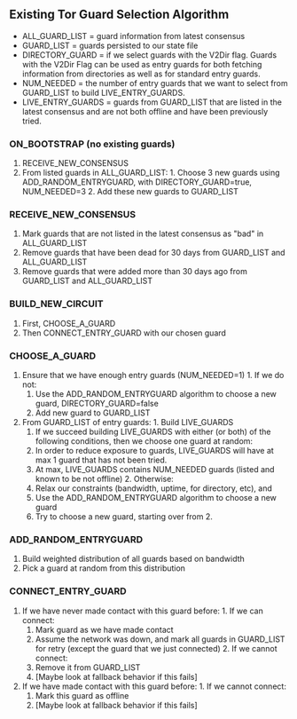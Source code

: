 ## Existing Tor Guard Selection Algorithm

- ALL_GUARD_LIST = guard information from latest consensus
- GUARD_LIST = guards persisted to our state file
- DIRECTORY_GUARD = if we select guards with the V2Dir flag. Guards with the V2Dir Flag can be used as entry guards for both fetching information from directories as well as for standard entry guards.
- NUM_NEEDED = the number of entry guards that we want to select from GUARD_LIST to build LIVE_ENTRY_GUARDS.
- LIVE_ENTRY_GUARDS = guards from GUARD_LIST that are listed in the latest consensus and are not both offline and have been previously tried.

### ON_BOOTSTRAP (no existing guards)
  1. RECEIVE_NEW_CONSENSUS
  2. From listed guards in ALL_GUARD_LIST:
    1. Choose 3 new guards using ADD_RANDOM_ENTRYGUARD, with DIRECTORY_GUARD=true, NUM_NEEDED=3
    2. Add these new guards to GUARD_LIST

### RECEIVE_NEW_CONSENSUS
  1. Mark guards that are not listed in the latest consensus as "bad" in ALL_GUARD_LIST
  2. Remove guards that have been dead for 30 days from GUARD_LIST and ALL_GUARD_LIST
  3. Remove guards that were added more than 30 days ago from GUARD_LIST and ALL_GUARD_LIST

### BUILD_NEW_CIRCUIT
  1. First, CHOOSE_A_GUARD
  2. Then CONNECT_ENTRY_GUARD with our chosen guard

### CHOOSE_A_GUARD
  1. Ensure that we have enough entry guards (NUM_NEEDED=1)
    1. If we do not:
      1. Use the ADD_RANDOM_ENTRYGUARD algorithm to choose a new guard, DIRECTORY_GUARD=false
      2. Add new guard to GUARD_LIST
  2. From GUARD_LIST of entry guards:
    1. Build LIVE_GUARDS
      1. If we succeed building LIVE_GUARDS with either (or both) of the following conditions, then we choose one guard at random:
        1. In order to reduce exposure to guards, LIVE_GUARDS will have at max 1 guard that has not been tried.
        2. At max, LIVE_GUARDS contains NUM_NEEDED guards (listed and known to be not offline)
    2. Otherwise:
      1. Relax our constraints (bandwidth, uptime, for directory, etc), and
      2. Use the ADD_RANDOM_ENTRYGUARD algorithm to choose a new guard
      3. Try to choose a new guard, starting over from 2.

### ADD_RANDOM_ENTRYGUARD
  1. Build weighted distribution of all guards based on bandwidth
  2. Pick a guard at random from this distribution

### CONNECT_ENTRY_GUARD
  1. If we have never made contact with this guard before:
    1. If we can connect:
      1. Mark guard as we have made contact
      2. Assume the network was down, and mark all guards in GUARD_LIST for retry (except the guard that we just connected)
    2. If we cannot connect:
      1. Remove it from GUARD_LIST
      2. [Maybe look at fallback behavior if this fails]
  2. If we have made contact with this guard before:
    1. If we cannot connect:
      1. Mark this guard as offline
      2. [Maybe look at fallback behavior if this fails]
